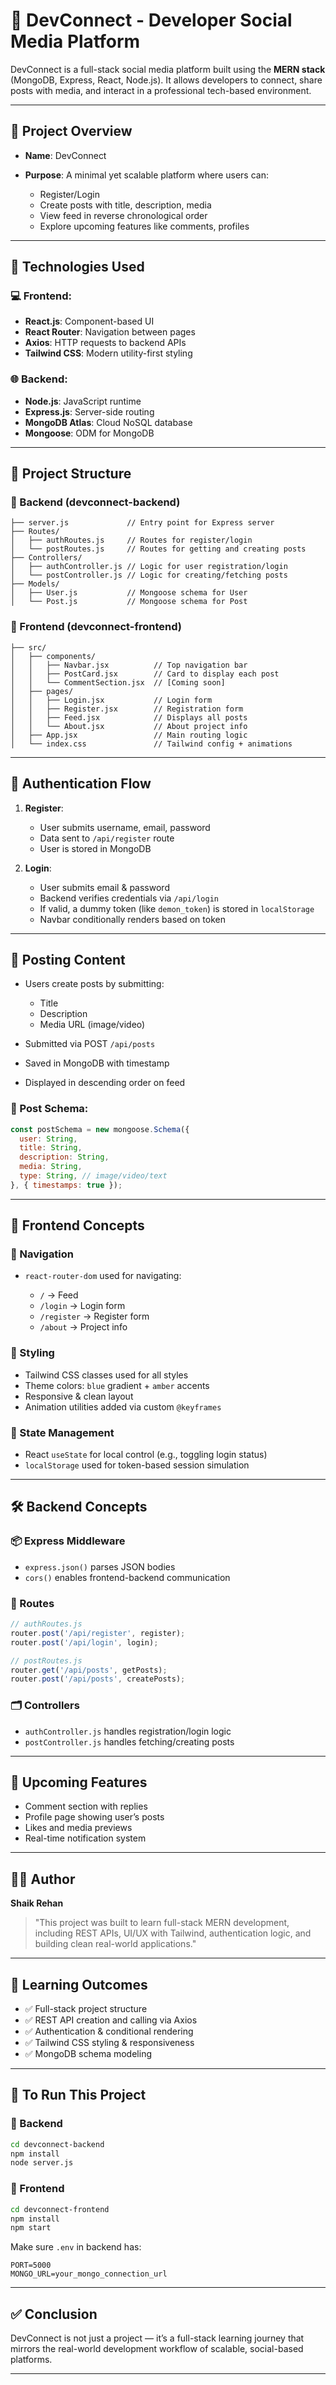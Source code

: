 # 📘 DevConnect - Developer Social Media Platform

DevConnect is a full-stack social media platform built using the **MERN stack** (MongoDB, Express, React, Node.js). It allows developers to connect, share posts with media, and interact in a professional tech-based environment.

---

## 🚀 Project Overview

* **Name**: DevConnect
* **Purpose**: A minimal yet scalable platform where users can:

  * Register/Login
  * Create posts with title, description, media
  * View feed in reverse chronological order
  * Explore upcoming features like comments, profiles

---

## 🔧 Technologies Used

### 💻 Frontend:

* **React.js**: Component-based UI
* **React Router**: Navigation between pages
* **Axios**: HTTP requests to backend APIs
* **Tailwind CSS**: Modern utility-first styling

### 🌐 Backend:

* **Node.js**: JavaScript runtime
* **Express.js**: Server-side routing
* **MongoDB Atlas**: Cloud NoSQL database
* **Mongoose**: ODM for MongoDB

---

## 🧱 Project Structure

### 📁 Backend (devconnect-backend)

```
├── server.js             // Entry point for Express server
├── Routes/
│   ├── authRoutes.js     // Routes for register/login
│   └── postRoutes.js     // Routes for getting and creating posts
├── Controllers/
│   ├── authController.js // Logic for user registration/login
│   └── postController.js // Logic for creating/fetching posts
├── Models/
│   ├── User.js           // Mongoose schema for User
│   └── Post.js           // Mongoose schema for Post
```

### 📁 Frontend (devconnect-frontend)

```
├── src/
│   ├── components/
│   │   ├── Navbar.jsx          // Top navigation bar
│   │   ├── PostCard.jsx        // Card to display each post
│   │   └── CommentSection.jsx  // [Coming soon]
│   ├── pages/
│   │   ├── Login.jsx           // Login form
│   │   ├── Register.jsx        // Registration form
│   │   ├── Feed.jsx            // Displays all posts
│   │   └── About.jsx           // About project info
│   ├── App.jsx                 // Main routing logic
│   └── index.css               // Tailwind config + animations
```

---

## 🔐 Authentication Flow

1. **Register**:

   * User submits username, email, password
   * Data sent to `/api/register` route
   * User is stored in MongoDB

2. **Login**:

   * User submits email & password
   * Backend verifies credentials via `/api/login`
   * If valid, a dummy token (like `demon_token`) is stored in `localStorage`
   * Navbar conditionally renders based on token

---

## 📝 Posting Content

* Users create posts by submitting:

  * Title
  * Description
  * Media URL (image/video)
* Submitted via POST `/api/posts`
* Saved in MongoDB with timestamp
* Displayed in descending order on feed

### 🧾 Post Schema:

```js
const postSchema = new mongoose.Schema({
  user: String,
  title: String,
  description: String,
  media: String,
  type: String, // image/video/text
}, { timestamps: true });
```

---

## 📄 Frontend Concepts

### 🧭 Navigation

* `react-router-dom` used for navigating:

  * `/` → Feed
  * `/login` → Login form
  * `/register` → Register form
  * `/about` → Project info

### 🎨 Styling

* Tailwind CSS classes used for all styles
* Theme colors: `blue` gradient + `amber` accents
* Responsive & clean layout
* Animation utilities added via custom `@keyframes`

### 🧠 State Management

* React `useState` for local control (e.g., toggling login status)
* `localStorage` used for token-based session simulation

---

## 🛠 Backend Concepts

### 📦 Express Middleware

* `express.json()` parses JSON bodies
* `cors()` enables frontend-backend communication

### 🧪 Routes

```js
// authRoutes.js
router.post('/api/register', register);
router.post('/api/login', login);

// postRoutes.js
router.get('/api/posts', getPosts);
router.post('/api/posts', createPosts);
```

### 🗂 Controllers

* `authController.js` handles registration/login logic
* `postController.js` handles fetching/creating posts

---

## 💬 Upcoming Features

* Comment section with replies
* Profile page showing user’s posts
* Likes and media previews
* Real-time notification system

---

## 👨‍💻 Author

**Shaik Rehan**

> "This project was built to learn full-stack MERN development, including REST APIs, UI/UX with Tailwind, authentication logic, and building clean real-world applications."

---

## 🧠 Learning Outcomes

* ✅ Full-stack project structure
* ✅ REST API creation and calling via Axios
* ✅ Authentication & conditional rendering
* ✅ Tailwind CSS styling & responsiveness
* ✅ MongoDB schema modeling

---

## 📌 To Run This Project

### 🔹 Backend

```bash
cd devconnect-backend
npm install
node server.js
```

### 🔹 Frontend

```bash
cd devconnect-frontend
npm install
npm start
```

Make sure `.env` in backend has:

```
PORT=5000
MONGO_URL=your_mongo_connection_url
```

---

## ✅ Conclusion

DevConnect is not just a project — it’s a full-stack learning journey that mirrors the real-world development workflow of scalable, social-based platforms.

---
